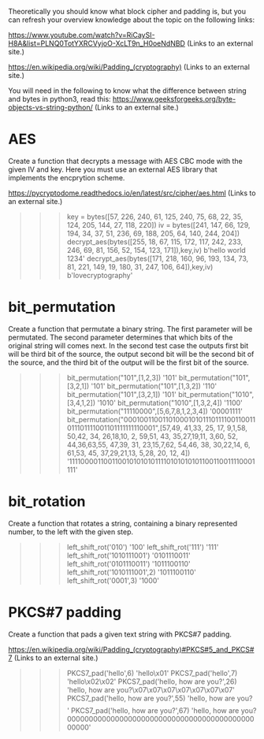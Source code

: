 Theoretically you should know what block cipher and padding is, but you can refresh your overview knowledge about the topic on the following links:

https://www.youtube.com/watch?v=RiCaySI-H8A&list=PLNQ0TotYXRCVyjoO-XcLT9n_H0oeNdNBD (Links to an external site.)

        
      

https://en.wikipedia.org/wiki/Padding_(cryptography) (Links to an external site.)

You will need in the following to know what the difference between string and bytes in python3, read this:
https://www.geeksforgeeks.org/byte-objects-vs-string-python/ (Links to an external site.)

# AES

Create a function that decrypts a message with AES CBC mode with the given IV and key. Here you must use an external AES library that implements the encprytion scheme.

https://pycryptodome.readthedocs.io/en/latest/src/cipher/aes.html (Links to an external site.)

>>> key = bytes([57, 226, 240, 61, 125, 240, 75, 68, 22, 35, 124, 205, 144, 27, 118, 220])
>>> iv = bytes([241, 147, 66, 129, 194, 34, 37, 51, 236, 69, 188, 205, 64, 140, 244, 204])
>>> decrypt_aes(bytes([255, 18, 67, 115, 172, 117, 242, 233, 246, 69, 81, 156, 52, 154, 123, 171]),key,iv)
b'hello world 1234'
>>> decrypt_aes(bytes([171, 218, 160, 96, 193, 134, 73, 81, 221, 149, 19, 180, 31, 247, 106, 64]),key,iv)
b'lovecryptography'

# bit_permutation

Create a function that permutate a binary string. The first parameter will be permutated. The second parameter determines that which bits of the original string will comes next. In the second test case the outputs first bit will be third bit of the source, the output second bit will be the second bit of the source, and the third bit of the output will be the first bit of the source. 

>>> bit_permutation("101",[1,2,3])
'101'
>>> bit_permutation("101",[3,2,1])
'101'
>>> bit_permutation("101",[1,3,2])
'110'
>>> bit_permutation("101",[3,2,1])
'101'
>>> bit_permutation("1010",[3,4,1,2])
'1010'
>>> bit_permutation("1010",[1,3,2,4])
'1100'
>>> bit_permutation("11110000",[5,6,7,8,1,2,3,4])
'00001111'
>>> bit_permutation("0001001100110100010101110111100110011011101111001101111111110001",[57,49, 41,33, 25, 17, 9,1,58, 50,42, 34, 26,18,10, 2, 59,51, 43, 35,27,19,11,  3,60, 52, 44,36,63,55, 47,39, 31, 23,15,7,62, 54,46, 38, 30,22,14, 6, 61,53, 45, 37,29,21,13,  5,28, 20, 12, 4])
'11110000110011001010101011110101010101100110011110001111'

# bit_rotation

Create a function that rotates a string, containing a binary represented number, to the left with the given step.

>>> left_shift_rot('010')
'100'
>>> left_shift_rot('111')
'111'
>>> left_shift_rot('1010111001')
'0101110011'
>>> left_shift_rot('0101110011')
'1011100110'
>>> left_shift_rot('1010111001',2)
'1011100110'
>>> left_shift_rot('0001',3)
'1000'

# PKCS#7 padding

Create a function that pads a given text string with PKCS#7 padding.

https://en.wikipedia.org/wiki/Padding_(cryptography)#PKCS#5_and_PKCS#7 (Links to an external site.)

>>> PKCS7_pad('hello',6)
'hello\\x01'
>>> PKCS7_pad('hello',7)
'hello\\x02\\x02'
>>> PKCS7_pad('hello, how are you?',26)
'hello, how are you?\\x07\\x07\\x07\\x07\\x07\\x07\\x07'
>>> PKCS7_pad('hello, how are you?',55)
'hello, how are you?$$$$$$$$$$$$$$$$$$$$$$$$$$$$$$$$$$$$'
>>> PKCS7_pad('hello, how are you?',67)
'hello, how are you?000000000000000000000000000000000000000000000000'